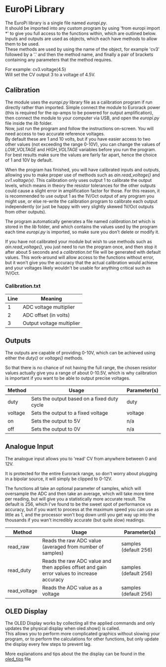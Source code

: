 # EuroPi Library

The EuroPi library is a single file named *europi.py*.  
It should be imported into any custom program by using 'from europi import \*' to give you full access to the functions within, which are outlined below.  
Inputs and outputs are used as objects, which each have methods to allow them to be used.  
These methods are used by using the name of the object, for example 'cv3' followed by a '.' and then the method name, and finally a pair of brackets containing any parameters that the method requires.  
  
For example: cv3.voltage(4.5)  
Will set the CV output 3 to a voltage of 4.5V.  

## Calibration
The module uses the *europi.py* library file as a calibration program if run directly rather than imported. Simple connect the module to Eurorack power (this is required for the op-amps to be powered for output amplification), then connect the module to your computer via USB, and open the *europi.py* file inside the *lib* folder.  
Now, just run the program and follow the instructions on-screen. You will need access to two accurate reference voltages.  
By default these are 1 and 10 volts, but if you have easier access to two other values (not exceeding the range 0-10V), you can change the values of *LOW_VOLTAGE* and *HIGH_VOLTAGE* variables before you run the program. For best results make sure the values are fairly far apart, hence the choice of 1 and 10V by default.  
  
When the program has finished, you will have calibrated inputs and outputs, allowing you to make proper use of methods such as *ain.read_voltage()* and *cv1.voltage(x)*. This calibration only uses output 1 to calibrate the output levels, which means in theory the resistor tolerances for the other outputs could cause a slight error in amplification factor for those. For this reason, it is recommended to use output 1 as the 1V/Oct output of any program you might use, or else re-write the calibration program to calibrate each output independently (or just be happy with very slightly skewed 1V/Oct outputs from other outputs).  
  
The program automatically generates a file named *calibration.txt* which is stored in the *lib* folder, and which contains the values used by the program each time *europi.py* is imported, so make sure you don't delete or modify it.  
  
If you have not calibrated your module but wish to use methods such as *ain.read_voltage()*, you just need to run the program once, and then stop it after about 5 seconds and a *calibration.txt* file will be generated with default values.
This work-around will allow access to the functions without error, but it won't give you the accuracy that the actual calibration would achieve and your voltages likely wouldn't be usable for anything critical such as 1V/Oct.

### Calibration.txt
| Line | Meaning |
| ------------- | ----------- |
|1|ADC voltage multiplier
|2|ADC offset (in volts)
|3|Output voltage multiplier

## Outputs

The outputs are capable of providing 0-10V, which can be achieved using either the *duty()* or *voltage()* methods.  
  
So that there is no chance of not having the full range, the chosen resistor values actually give you a range of about 0-10.5V, which is why calibration is important if you want to be able to output precise voltages.

| Method        | Usage       | Parameter(s)       |
| ------------- | ----------- | ----------- |
|duty|Sets the output based on a fixed duty cycle|duty
|voltage|Sets the output to a fixed voltage|voltage
|on|Sets the output to 5V|n/a
|off|Sets the output to 0V|n/a

## Analogue Input

The analogue input allows you to 'read' CV from anywhere between 0 and 12V.  
  
It is protected for the entire Eurorack range, so don't worry about plugging in a bipolar source, it will simply be clipped to 0-12V.  
  
The functions all take an optional parameter of samples, which will oversample the ADC and then take an average, which will take more time per reading, but will give you a statistically more accurate result. The default is 256, which I've found to be the sweet spot of performance vs accuracy, but if you want to process at the maximum speed you can use as little as 1, and the processor won't bog down until you get way up into the thousands if you wan't incredibly accurate (but quite slow) readings.

| Method        | Usage       | Parameter(s)       |
| ------------- | ----------- | ----------- |
|read_raw|Reads the raw ADC value (averaged from number of samples)|samples (default 256)
|read_duty|Reads the raw ADC value and then applies offset and gain error values to increase accuracy|samples (default 256)
|read_voltage|Reads the ADC value as a voltage|samples (default 256)

## OLED Display

The OLED Display works by collecting all the applied commands and only updates the physical display when oled.show() is called.  
This allows you to perform more complicated graphics without slowing your program, or to perform the calculations for other functions, but only update the display every few steps to prevent lag.

More explanations and tips about the the display can be found in the [oled_tips](https://github.com/Allen-Synthesis/EuroPi/blob/main/software/oled_tips.md) file
